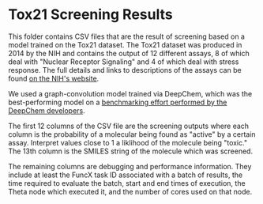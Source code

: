 # Tox21 Screening Results

This folder contains CSV files that are the result of screening based on a model trained on the Tox21 dataset.
The Tox21 dataset was produced in 2014 by the NIH and contains the output of 12 different assays, 
8 of which deal with "Nuclear Receptor Signaling" and 4 of which deal with stress response. 
The full details and links to descriptions of the assays can be found [on the NIH's website](https://tripod.nih.gov/tox21/challenge/data.jsp).

We used a graph-convolution model trained via DeepChem, 
which was the best-performing model on a [benchmarking effort
performed by the DeepChem developers](http://dx.doi.org/10.1039/C7SC02664A).

The first 12 columns of the CSV file are the screening outputs
where each column is the probability of a molecular being 
found as "active" by a certain assay. 
Interpret values close to 1 a liklihood of the molecule being "toxic."
The 13th column is the SMILES string of the molecule which was screened.

The remaining columns are debugging and performance information.
They include at least the FuncX task ID associated with a batch of results, 
the time required to evaluate the batch,
start and end times of execution,
the Theta node which executed it,
and the number of cores used on that node.

